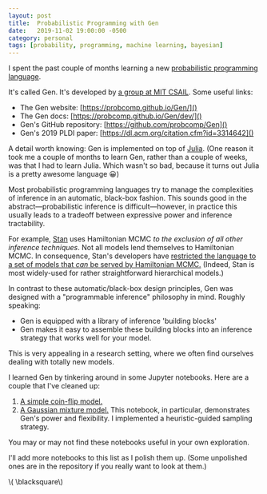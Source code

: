 ```yaml
---
layout: post
title:  Probabilistic Programming with Gen 
date:   2019-11-02 19:00:00 -0500
category: personal 
tags: [probability, programming, machine learning, bayesian] 
---
```


I spent the past couple of months learning a new [probabilistic programming language](https://en.wikipedia.org/wiki/Probabilistic_programming).

It's called Gen. It's developed by [a group at MIT CSAIL](http://probcomp.csail.mit.edu/). Some useful links:

* The Gen website: [https://probcomp.github.io/Gen/]()
* The Gen docs: [https://probcomp.github.io/Gen/dev/]()
* Gen's GitHub repository: [https://github.com/probcomp/Gen]()
* Gen's 2019 PLDI paper: [https://dl.acm.org/citation.cfm?id=3314642]()

A detail worth knowing: Gen is implemented on top of [Julia](https://julialang.org/). (One reason it took me a couple of months to learn Gen, rather than a couple of weeks, was that I had to learn Julia. Which wasn't so bad, because it turns out Julia is a pretty awesome language &#128512;)

Most probabilistic programming languages try to manage the complexities of inference in an automatic, black-box fashion.
This sounds good in the abstract&mdash;probabilistic inference is difficult&mdash;however, in practice this usually leads to a tradeoff between expressive power and inference tractability.

For example, [Stan](https://mc-stan.org/) uses Hamiltonian MCMC _to the exclusion of all other inference techniques_. Not all models lend themselves to Hamiltonian MCMC. In consequence, Stan's developers have [restricted the language to a set of models that _can_ be served by Hamiltonian MCMC.](https://discourse.mc-stan.org/t/bayesian-nonparametric-modeling/2674/4) (Indeed, Stan is most widely-used for rather straightforward hierarchical models.)

In contrast to these automatic/black-box design principles, Gen was designed with a "programmable inference" philosophy in mind. Roughly speaking:

* Gen is equipped with a library of inference 'building blocks'
* Gen makes it easy to assemble these building blocks into an inference strategy that works well for your model.

This is very appealing in a research setting, where we often find ourselves dealing with totally new models.

I learned Gen by tinkering around in some Jupyter notebooks. Here are a couple that I've cleaned up:

1. [A simple coin-flip model.](https://github.com/dpmerrell/gen-experiments/blob/master/Gen-Experiment-1-Weighted-Coin.ipynb)
2. [A Gaussian mixture model.](https://github.com/dpmerrell/gen-experiments/blob/master/Gen-Experiment-2-Gaussian-Mixture.ipynb) This notebook, in particular, demonstrates Gen's power and flexibility. I implemented a heuristic-guided sampling strategy.

You may or may not find these notebooks useful in your own exploration.

I'll add more notebooks to this list as I polish them up. 
(Some unpolished ones are in the repository if you really want to look at them.)

\\( \blacksquare\\)

